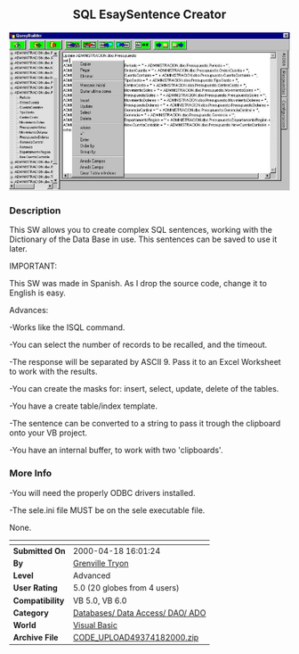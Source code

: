 ﻿<div align="center">

## SQL EsaySentence Creator

<img src="PIC20004181722465373.jpg">
</div>

### Description

This SW allows you to create complex SQL sentences, working with the Dictionary of the Data Base in use. This sentences can be saved to use it later.

IMPORTANT:

This SW was made in Spanish. As I drop the source code, change it to English is easy.

Advances:

-Works like the ISQL command.

-You can select the number of records to be recalled, and the timeout.

-The response will be separated by ASCII 9. Pass it to an Excel Worksheet to work with the results.

-You can create the masks for: insert, select, update, delete of the tables.

-You have a create table/index template.

-The sentence can be converted to a string to pass it trough the clipboard onto your VB project.

-You have an internal buffer, to work with two 'clipboards'.
 
### More Info
 
-You will need the properly ODBC drivers installed.

-The sele.ini file MUST be on the sele executable file.

None.


<span>             |<span>
---                |---
**Submitted On**   |2000-04-18 16:01:24
**By**             |[Grenville Tryon](https://github.com/Planet-Source-Code/PSCIndex/blob/master/ByAuthor/grenville-tryon.md)
**Level**          |Advanced
**User Rating**    |5.0 (20 globes from 4 users)
**Compatibility**  |VB 5\.0, VB 6\.0
**Category**       |[Databases/ Data Access/ DAO/ ADO](https://github.com/Planet-Source-Code/PSCIndex/blob/master/ByCategory/databases-data-access-dao-ado__1-6.md)
**World**          |[Visual Basic](https://github.com/Planet-Source-Code/PSCIndex/blob/master/ByWorld/visual-basic.md)
**Archive File**   |[CODE\_UPLOAD49374182000\.zip](https://github.com/Planet-Source-Code/grenville-tryon-sql-esaysentence-creator__1-7374/archive/master.zip)








